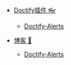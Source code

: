 * [Doctify插件 👓](/tags.md)
   * [Doctify-Alerts](node/026/Doctify-Alerts.md)

* [博客 💚](/tags.md)
   * [Doctify-Alerts](node/026/Doctify-Alerts.md)

